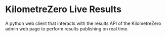# KilometreZero Live Results
A python web client that interacts with the results API of the KilometreZero admin web page to
perform results publishing on real time.
